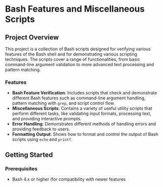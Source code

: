 # Bash Features and Miscellaneous Scripts

## Project Overview

This project is a collection of Bash scripts designed for verifying various features of the Bash shell and for demonstrating various scripting techniques. The scripts cover a range of functionalities, from basic command-line argument validation to more advanced text processing and pattern matching.

### Features

- **Bash Feature Verification**: Includes scripts that check and demonstrate different Bash features such as command-line argument handling, pattern matching with `grep`, and script control flow.
- **Miscellaneous Scripts**: Contains a variety of useful utility scripts that perform different tasks, like validating input formats, processing text, and providing interactive prompts.
- **Error Handling**: Demonstrates different methods of handling errors and providing feedback to users.
- **Formatting Output**: Shows how to format and control the output of Bash scripts using `echo` and `printf`.

## Getting Started

### Prerequisites

- Bash 4.x or higher (for compatibility with newer features

